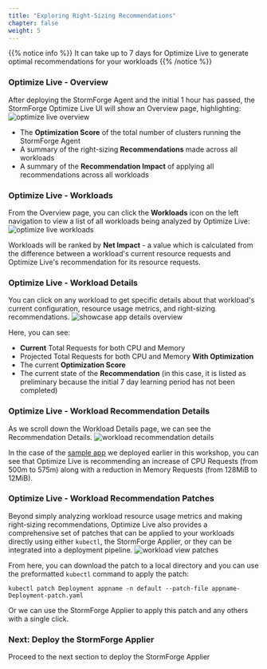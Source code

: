 ```yaml
---
title: "Exploring Right-Sizing Recommendations"
chapter: false
weight: 5 
---
```

{{% notice info %}}
It can take up to 7 days for Optimize Live to generate optimal recommendations for your workloads
{{% /notice %}}

### Optimize Live - Overview

After deploying the StormForge Agent and the initial 1 hour has passed, the StormForge Optimize Live UI will show an Overview page, highlighting:
![optimize live overview](../images/optimize-live-overview-975x420.png "optimize live overview")

* The **Optimization Score** of the total number of clusters running the StormForge Agent
* A summary of the right-sizing **Recommendations** made across all workloads
* A summary of the **Recommendation Impact** of applying all recommendations across all workloads

### Optimize Live - Workloads

From the Overview page, you can click the **Workloads** icon on the left navigation to view a list of all workloads being analyzed by Optimize Live:
![optimize live workloads](../images/optimize-live-workloads-1786x990.png "optimize live workloads")

Workloads will be ranked by **Net Impact** - a value which is calculated from the difference between a workload's current resource requests and Optimize Live's recommendation for its resource requests.

### Optimize Live - Workload Details
You can click on any workload to get specific details about that workload's current configuration, resource usage metrics, and right-sizing recommendations.
![showcase app details overview](../images/stormforge-showcase-app-details-1780x455.png "showcase app details overview")

Here, you can see:
* **Current** Total Requests for both CPU and Memory
* Projected Total Requests for both CPU and Memory **With Optimization**
* The current **Optimization Score**
* The current state of the **Recommendation** (in this case, it is listed as preliminary because the initial 7 day learning period has not been completed)

### Optimize Live - Workload Recommendation Details
As we scroll down the Workload Details page, we can see the Recommendation Details.
![workload recommendation details](../images/stormforge-workload-recommendation-details-1780x435.png "workload recommendation details")

In the case of the [sample app](https://docs.stormforge.io/optimize-live/guides/showcase-app/#3-install-the-showcase-application) we deployed earlier in this workshop, you can see that Optimize Live is recommending an increase of CPU Requests (from 500m to 575m) along with a reduction in Memory Requests (from 128MiB to 12MiB).

### Optimize Live - Workload Recommendation Patches
Beyond simply analyzing workload resource usage metrics and making right-sizing recommendations, Optimize Live also provides a comprehensive set of patches that can be applied to your workloads directly using either `kubectl`, the StormForge Applier, or they can be integrated into a deployment pipeline.
![workload view patches](../images/stormforge-workload-view-patches-1780x814.png "workload view patches")

From here, you can download the patch to a local directory and you can use the preformatted `kubectl` command to apply the patch:

    kubectl patch Deployment appname -n default --patch-file appname-Deployment-patch.yaml

Or we can use the StormForge Applier to apply this patch and any others with a single click.

### Next: Deploy the StormForge Applier
Proceed to the next section to deploy the StormForge Applier